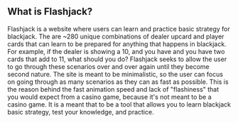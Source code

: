 ## What is Flashjack?

Flashjack is a website where users can learn and practice basic strategy for blackjack. The are ~280 unique combinations of dealer upcard and player cards that can learn to be prepared for anything that happens in blackjack. For example, if the dealer is showing a 10, and you have and you have two cards that add to 11, what should you do? Flashjack seeks to allow the user to go through these scenarios over and over again until they become second nature. The site is meant to be minimalistic, so the user can focus on going through as many scenarios as they can as fast as possible. This is the reason behind the fast animation speed and lack of "flashiness" that you would expect from a casino game, because it's not meant to be a casino game. It is a meant that to be a tool that allows you to learn blackjack basic strategy, test your knowledge, and practice. 